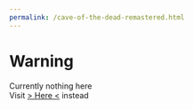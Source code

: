 ```yaml
---
permalink: /cave-of-the-dead-remastered.html
---
```


# Warning
Currently nothing here
\
Visit [> Here <](https://pikakid98games.wordpress.com/caveofthedeadremastered) instead